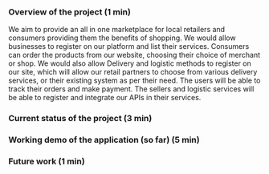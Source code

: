    ### Overview of the project (1 min)

We aim to provide an all in one marketplace for local retailers and consumers providing them the benefits of shopping. We would allow businesses to register on our platform and list their services. Consumers can order the products from our website, choosing their choice of merchant or shop. We would also allow Delivery and logistic methods to register on our site, which will allow our retail partners to choose from various delivery services, or their existing system as per their need. The users will be able to track their orders and make payment. The sellers and logistic services will be able to register and integrate our APIs in their services.

### Current status of the project (3 min)



### Working demo of the application (so far) (5 min)



### Future work (1 min)


